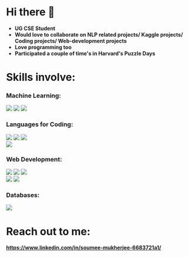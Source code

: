 # Hi there 👋

* **UG CSE Student**
* **Would love to collaborate on NLP related projects/ Kaggle projects/ Coding projects/ Web-development projects**
* **Love programming too**
* **Participated a couple of time's in Harvard's Puzzle Days**


# Skills involve:
### Machine Learning:
<img src="https://camo.githubusercontent.com/4058e4719e56be216f2464f47def2f62540a0775acfde94a782f4e1aa9607db7/68747470733a2f2f696d672e736869656c64732e696f2f62616467652f54656e736f72466c6f772532302d2532334646364630302e7376673f267374796c653d666f722d7468652d6261646765266c6f676f3d54656e736f72466c6f77266c6f676f436f6c6f723d7768697465" />             <img  src="https://camo.githubusercontent.com/c7b7cc7ee69f29e63d868190f2c26df123e4a5cdd2b87c7da409397bfd64020c/68747470733a2f2f696d672e736869656c64732e696f2f62616467652f70616e6461732532302d2532333135303435382e7376673f267374796c653d666f722d7468652d6261646765266c6f676f3d70616e646173266c6f676f436f6c6f723d7768697465" />            <img src= "https://camo.githubusercontent.com/98fb748d78c124f0aad277f2f162b0cb4fdb1c3b8f69293bb363ebf44ad557cf/68747470733a2f2f696d672e736869656c64732e696f2f62616467652f6e756d70792532302d2532333031333234332e7376673f267374796c653d666f722d7468652d6261646765266c6f676f3d6e756d7079266c6f676f436f6c6f723d7768697465" />

###  Languages for Coding:
<img src="https://img.shields.io/badge/Python-3776AB?style=for-the-badge&logo=python&logoColor=white" />        <img src="https://img.shields.io/badge/C-00599C?style=for-the-badge&logo=c&logoColor=white" />          <img src="https://img.shields.io/badge/C%2B%2B-00599C?style=for-the-badge&logo=c%2B%2B&logoColor=white" />   
<img src="https://img.shields.io/badge/R-276DC3?style=for-the-badge&logo=r&logoColor=white" />

### Web Development:
<img src="https://img.shields.io/badge/JavaScript-F7DF1E?style=for-the-badge&logo=javascript&logoColor=black" />        <img src="https://img.shields.io/badge/HTML5-E34F26?style=for-the-badge&logo=html5&logoColor=white" />         <img src="https://img.shields.io/badge/CSS-239120?&style=for-the-badge&logo=css3&logoColor=white" />    
<img src="https://img.shields.io/badge/Flask-000000?style=for-the-badge&logo=flask&logoColor=white" />         <img src="https://img.shields.io/badge/Markdown-000000?style=for-the-badge&logo=markdown&logoColor=white" />

### Databases:
<img src="https://img.shields.io/badge/PostgreSQL-316192?style=for-the-badge&logo=postgresql&logoColor=white" />


# Reach out to me:
**https://www.linkedin.com/in/soumee-mukherjee-6683721a1/**
